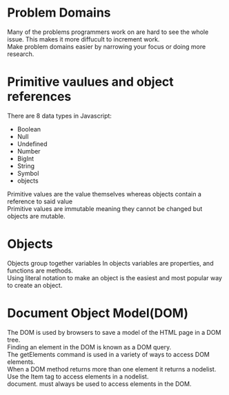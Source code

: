 # Problem Domains  
Many of the problems programmers work on are hard to see the whole issue. This makes it more diffucult to increment work.  
Make problem domains easier by narrowing your focus or doing more research.  

# Primitive vaulues and object references  
There are 8 data types in Javascript:  
* Boolean
* Null
* Undefined  
* Number  
* BigInt  
* String  
* Symbol  
* objects  

Primitive values are the value themselves whereas objects contain a reference to said value  
Primitive values are immutable meaning they cannot be changed but objects are mutable.  

# Objects  
Objects group together variables
In objects variables are properties, and functions are methods.  
Using literal notation to make an object is the easiest and most popular way to create an object.  

# Document Object Model(DOM)
The DOM is used by browsers to save a model of the HTML page in a DOM tree.  
Finding an element in the DOM is known as a DOM query.  
The getElements command is used in a variety of ways to access DOM elements.  
When a DOM method returns more than one element it returns a nodelist.  
Use the Item tag to access elements in a nodelist.  
document. must always be used to access elements in the DOM.  
